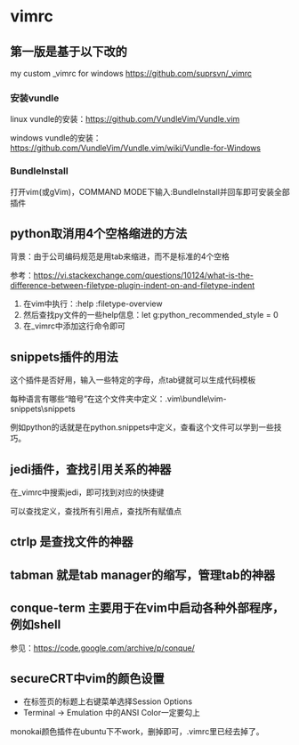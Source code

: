 # vimrc
## 第一版是基于以下改的
my custom _vimrc for windows
https://github.com/suprsvn/_vimrc

### 安装vundle
linux vundle的安装：https://github.com/VundleVim/Vundle.vim

windows vundle的安装：https://github.com/VundleVim/Vundle.vim/wiki/Vundle-for-Windows

### BundleInstall
打开vim(或gVim)，COMMAND MODE下输入:BundleInstall并回车即可安装全部插件

## python取消用4个空格缩进的方法
背景：由于公司编码规范是用tab来缩进，而不是标准的4个空格

参考：https://vi.stackexchange.com/questions/10124/what-is-the-difference-between-filetype-plugin-indent-on-and-filetype-indent

1. 在vim中执行：:help :filetype-overview
2. 然后查找py文件的一些help信息：let g:python_recommended_style = 0
3. 在_vimrc中添加这行命令即可

## snippets插件的用法

这个插件是否好用，输入一些特定的字母，点tab键就可以生成代码模板

每种语言有哪些“暗号”在这个文件夹中定义：.vim\bundle\vim-snippets\snippets

例如python的话就是在python.snippets中定义，查看这个文件可以学到一些技巧。

## jedi插件，查找引用关系的神器

在_vimrc中搜索jedi，即可找到对应的快捷键

可以查找定义，查找所有引用点，查找所有赋值点

##	ctrlp 是查找文件的神器 

##  tabman 就是tab manager的缩写，管理tab的神器

## conque-term 主要用于在vim中启动各种外部程序，例如shell
参见：https://code.google.com/archive/p/conque/

## secureCRT中vim的颜色设置

- 在标签页的标题上右键菜单选择Session Options
- Terminal -> Emulation 中的ANSI Color一定要勾上

monokai颜色插件在ubuntu下不work，删掉即可，.vimrc里已经去掉了。
